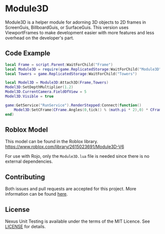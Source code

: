 # Module3D
Module3D is a helper module for adorning 3D objects to 2D frames
in ScreenGuis, BillboardGuis, or SurfaceGuis. This version uses
ViewportFrames to make development easier with more features and
less overhead on the developer's part.

## Code Example
```lua
local Frame = script.Parent:WaitForChild("Frame")
local Module3D = require(game.ReplicatedStorage:WaitForChild("Module3D"))
local Towers = game.ReplicatedStorage:WaitForChild("Towers")

local Model3D = Module3D:Attach3D(Frame,Towers)
Model3D:SetDepthMultiplier(1.2)
Model3D.CurrentCamera.FieldOfView = 5
Model3D.Visible = true

game:GetService("RunService").RenderStepped:Connect(function()
	Model3D:SetCFrame(CFrame.Angles(0,tick() % (math.pi * 2),0) * CFrame.Angles(math.rad(-10),0,0))
end)
```

## Roblox Model
This model can be found in the Roblox library.
https://www.roblox.com/library/2615023691/Module3D-V6

For use with Rojo, only the `Module3D.lua` file is
needed since there is no external dependencies.

## Contributing
Both issues and pull requests are accepted for this project.
More information can be found [here](docs/contributing.md).

## License
Nexus Unit Testing is available under the terms of the MIT 
Licence. See [LICENSE](LICENSE) for details.